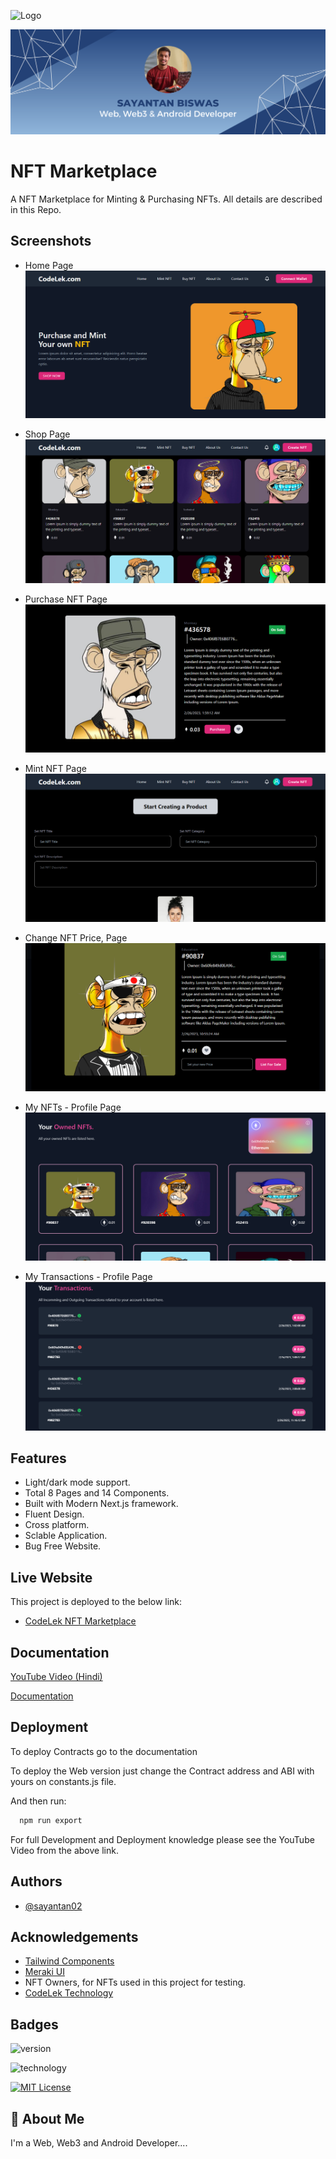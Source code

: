 ![Logo](https://www.codelek.com/static/img/favicon/apple-touch-icon.png)

![Logo](https://raw.githubusercontent.com/sayantan02/sayantan02/main/Blue%20and%20White%20Modern%20Tech%20Web%20Developer%20Twitter%20Header.png)
# NFT Marketplace

A NFT Marketplace for Minting & Purchasing NFTs. All details are described in this Repo.


## Screenshots

- Home Page
![App Screenshot](https://raw.githubusercontent.com/sayantan02/NFTMarketplace/master/screenshots/Home.PNG)

- Shop Page
![App Screenshot](https://raw.githubusercontent.com/sayantan02/NFTMarketplace/master/screenshots/shop.PNG)

- Purchase NFT Page 
![App Screenshot](https://raw.githubusercontent.com/sayantan02/NFTMarketplace/master/screenshots/purchase.PNG)

- Mint NFT Page
![App Screenshot](https://raw.githubusercontent.com/sayantan02/NFTMarketplace/master/screenshots/mint.PNG)

- Change NFT Price, Page 
![App Screenshot](https://raw.githubusercontent.com/sayantan02/NFTMarketplace/master/screenshots/ChangePrice.PNG)

- My NFTs - Profile Page
![App Screenshot](https://raw.githubusercontent.com/sayantan02/NFTMarketplace/master/screenshots/myNFTs.PNG)

- My Transactions - Profile Page
![App Screenshot](https://raw.githubusercontent.com/sayantan02/NFTMarketplace/master/screenshots/myTransactions.PNG)
## Features

- Light/dark mode support.
- Total 8 Pages and 14 Components.
- Built with Modern Next.js framework.
- Fluent Design.
- Cross platform.
- Sclable Application.
- Bug Free Website.


## Live Website

This project is deployed to the below link:

- [CodeLek NFT Marketplace](https://nft1.codelek.com/)


## Documentation

[YouTube Video (Hindi)](https://www.youtube.com/)

[Documentation](https://github.com/sayantan02/BlockchainReact)
## Deployment

To deploy Contracts go to the documentation

To deploy the Web version just change the Contract address and ABI with yours on constants.js file.

And then run:

```bash
  npm run export
```

For full Development and Deployment knowledge please see the YouTube Video from the above link.


## Authors

- [@sayantan02](https://www.github.com/sayantan02)


## Acknowledgements

 - [Tailwind Components](https://tailwindcomponents.com/)
 - [Meraki UI](https://merakiui.com/components)
 - NFT Owners, for NFTs used in this project for testing.
 - [CodeLek Technology](https://www.codelek.com)



## Badges

![version](https://img.shields.io/badge/version-1.0-green)

![technology](https://img.shields.io/badge/Technology-Latest-orange)

[![MIT License](https://img.shields.io/badge/License-MIT-green.svg)](https://choosealicense.com/licenses/mit/)
## 🚀 About Me
I'm a Web, Web3 and Android Developer....


